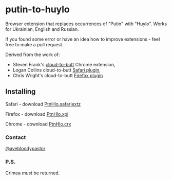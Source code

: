 putin-to-huylo
==============

  Browser extension that replaces occurrences of "Putin" with "Huylo". Works for Ukrainian, English and Russian.
  
  If you found some error or have an idea how to improve extensions - feel free to make a pull request.


Derived from the work of:
- Steven Frank's [cloud-to-butt](https://github.com/panicsteve/cloud-to-butt) Chrome extension, 
- Logan Collins cloud-to-butt [Safari plugin](https://github.com/logancollins/cloud-to-butt-safari),
- Chris Wright's cloud-to-butt [Firefox plugin](https://github.com/DaveRandom/cloud-to-butt-mozilla)

## Installing

Safari - download [PtnHlo.safariextz](https://github.com/rfhfntkm/putin-to-huylo/blob/master/Safari/PtnHlo.safariextz?raw=true)

Firefox - download [PtnHlo.xpi](https://github.com/rfhfntkm/putin-to-huylo/blob/master/Firefox/PtnHlo.xpi)

Chrome - download [PtnHlo.crx](https://github.com/rfhfntkm/putin-to-huylo/blob/master/Chrome/PtnHlo.crx)


### Contact
[@avebloodypastor](https://twitter.com/avebloodypastor)

###  P.S. 
Crimea *must* be returned.
